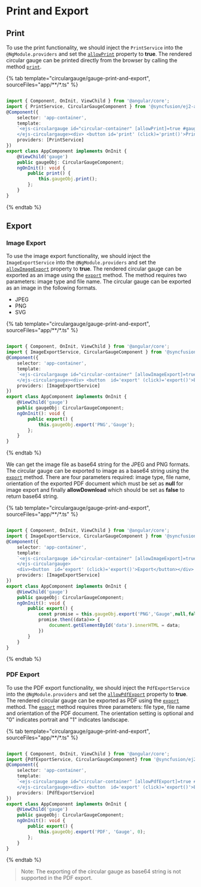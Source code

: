 
# Print and Export

## Print

To use the print functionality, we should inject the `PrintService` into the `@NgModule.providers` and set the [`allowPrint`](../api/circular-gauge/#allowprint) property to **true**. The rendered circular gauge can be printed directly from the browser by calling the method [`print`](../api/circular-gauge/#print).

{% tab template="circulargauge/gauge-print-and-export", sourceFiles="app/**/*.ts" %}

```typescript

import { Component, OnInit, ViewChild } from '@angular/core';
import { PrintService, CircularGaugeComponent } from '@syncfusion/ej2-angular-circulargauge';
@Component({
    selector: 'app-container',
    template:
    `<ejs-circulargauge id="circular-container" [allowPrint]=true #gauge>
    </ejs-circulargauge><div> <button id='print' (click)='print()'>Print</button></div>`,
    providers: [PrintService]
})
export class AppComponent implements OnInit {
    @ViewChild('gauge')
    public gaugeObj: CircularGaugeComponent;
    ngOnInit(): void {
        public print() {
            this.gaugeObj.print();
        };
    }
}

```

{% endtab %}

## Export

### Image Export

To use the image export functionality, we should inject the `ImageExportService` into the `@NgModule.providers` and set the [`allowImageExport`](../api/circular-gauge/#allowimageexport) property to **true**. The rendered circular gauge can be exported as an image using the [`export`](../api/circular-gauge/#export) method. The method requires two parameters: image type and file name. The circular gauge can be exported as an image in the following formats.

* JPEG
* PNG
* SVG

{% tab template="circulargauge/gauge-print-and-export", sourceFiles="app/**/*.ts" %}

```typescript

import { Component, OnInit, ViewChild } from '@angular/core';
import { ImageExportService, CircularGaugeComponent } from '@syncfusion/ej2-angular-circulargauge';
@Component({
    selector: 'app-container',
    template:
    `<ejs-circulargauge id="circular-container" [allowImageExport]=true #gauge>
    </ejs-circulargauge><div> <button  id='export' (click)='export()'>Export</button></div>`,
    providers: [ImageExportService]
})
export class AppComponent implements OnInit {
    @ViewChild('gauge')
    public gaugeObj: CircularGaugeComponent;
    ngOnInit(): void {
        public export() {
            this.gaugeObj.export('PNG','Gauge');
        };
    }
}

```

{% endtab %}

We can get the image file as base64 string for the JPEG and PNG formats. The circular gauge can be exported to image as a base64 string using the [`export`](../api/circular-gauge/#export) method. There are four parameters required: image type, file name, orientation of the exported PDF document which must be set as **null** for image export and finally **allowDownload** which should be set as **false** to return base64 string.

{% tab template="circulargauge/gauge-print-and-export", sourceFiles="app/**/*.ts" %}

```typescript

import { Component, OnInit, ViewChild } from '@angular/core';
import { ImageExportService, CircularGaugeComponent } from '@syncfusion/ej2-angular-circulargauge';
@Component({
    selector: 'app-container',
    template:
    `<ejs-circulargauge id="circular-container" [allowImageExport]=true #gauge>
    </ejs-circulargauge>
    <div><button  id='export' (click)='export()'>Export</button></div> <div id="data"></div>`,
    providers: [ImageExportService]
})
export class AppComponent implements OnInit {
    @ViewChild('gauge')
    public gaugeObj: CircularGaugeComponent;
    ngOnInit(): void {
        public export() {
            const promise = this.gaugeObj.export('PNG','Gauge',null,false);
            promise.then((data)=> {
                document.getElementById('data').innerHTML = data;
            })
        }
    }
}

```

{% endtab %}

### PDF Export

To use the PDF export functionality, we should inject the `PdfExportService` into the `@NgModule.providers` and set the [`allowPdfExport`](../api/circular-gauge/#allowpdfexport) property to **true**. The rendered circular gauge can be exported as PDF using the [`export`](../api/circular-gauge/#export) method. The [`export`](../api/circular-gauge/#export) method requires three parameters: file type, file name and orientation of the PDF document. The orientation setting is optional and "0" indicates portrait and "1" indicates landscape.

{% tab template="circulargauge/gauge-print-and-export", sourceFiles="app/**/*.ts" %}

```typescript

import { Component, OnInit, ViewChild } from '@angular/core';
import {PdfExportService, CircularGaugeComponent} from '@syncfusion/ej2-angular-circulargauge';
@Component({
    selector: 'app-container',
    template:
    `<ejs-circulargauge id="circular-container" [allowPdfExport]=true #gauge>
    </ejs-circulargauge><div> <button  id='export' (click)='export()'>Export</button></div>`,
    providers: [PdfExportService]
})
export class AppComponent implements OnInit {
    @ViewChild('gauge')
    public gaugeObj: CircularGaugeComponent;
    ngOnInit(): void {
        public export() {
            this.gaugeObj.export('PDF', 'Gauge', 0);
        };
    }
}

```

{% endtab %}

>Note: The exporting of the circular gauge as base64 string is not supported in the PDF export.
